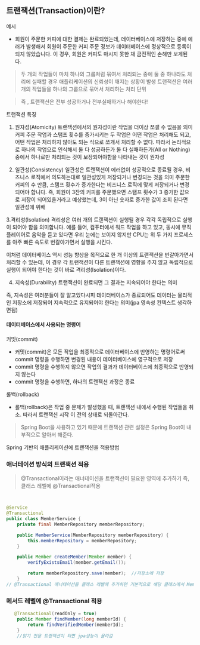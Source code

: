 ## 트랜잭션(Transaction)이란?

예시

- 회원이 주문한 커피에 대한 결제는 완료되었는데, 데이터베이스에 저장하는 중에 에러가 발생해서 회원이 주문한 커피 주문 정보가 데이터베이스에 정상적으로 등록이 되지 않았습니다.
이 경우, 회원은 커피도 마시지 못한 채 금전적인 손해만 보게된다.

> 두 개의 작업들이 마치 하나의 그룹처럼 묶여서 처리되는 중에 둘 중 하나라도 처리에 실패할 경우 애플리케이션의 신뢰성이 깨지는 상황이 발생
> 트랜잭션은 여러개의 작업들을 하나의 그룹으로 묶어서 처리하는 처리 단위

> 즉 , 트랜잭션은 전부 성공하거나 전부실패하거나 해야한다!

트랜잭션 특징
1. 원자성(Atomicity)
트랜잭션에서의 원자성이란 작업을 더이상 쪼갤 수 없음을 의미
커피 주문 작업과 스탬프 횟수를 증가시키는 두 작업은 어떤 작업은 처리해도 되고,
어떤 작업은 처리하지 않아도 되는 식으로 쪼개서 처리할 수 없다.
따라서 논리적으로 하나의 작업으로 인식해서 둘 다 성공하든가 둘 다 실패하든가(All or Nothing) 중에서 하나로만 처리되는 것이 보장되어야함을 나타내는 것이 원자성


2. 일관성(Consistency)
일관성은 트랜잭션이 에러없이 성공적으로 종료될 경우, 비즈니스 로직에서 의도하는대로 일관성있게 저장되거나 변경되는 것을 의미 주문한 커피의 수 만큼, 
스탬프 횟수가 증가한다는 비즈니스 로직에 맞게 저장되거나 변경되어야 합니다.
즉, 회원이 3잔의 커피를 주문했으면 스탬프 횟수가 3 증가한 값으로 저장이 되어있을거라고 예상했는데, 
3이 아닌 숫자로 증가한 값이 조회 된다면 일관성에 위배 


3.격리성(Isolation)
격리성은 여러 개의 트랜잭션이 실행될 경우 각각 독립적으로 실행이 되어야 함을 의미합니다.
예를 들어, 컴퓨터에서 워드 작업을 하고 있고, 동시에 뮤직 플레이어로 음악을 듣고 있다면 
우리 눈에는 보이지 않지만 CPU는 위 두 가지 프로세스를 아주 빠른 속도로 번갈아가면서 실행을 시킨다.

이처럼 데이터베이스 역시 성능 향상을 목적으로 한 개 이상의 트랜잭션을 번갈아가면서 처리할 수 있는데, 이 경우 각 트랜잭션이 다른 트랜잭션에 영향을 주지 않고 독립적으로 실행이 되어야 한다는 것이 바로 격리성(Isolation)이다.


4. 지속성(Durability)
트랜잭션이 완료되면 그 결과는 지속되어야 한다는 의미

즉, 지속성은 여러분들이 잘 알고있다시피 데이터베이스가 종료되어도 
데이터는 물리적인 저장소에 저장되어 지속적으로 유지되어야 한다는 의미(jpa 영속성 컨텍스트 생각하면됨)


#### 데이터베이스에서 사용되는 명령어
커밋(commit)
- 커밋(commit)은 모든 작업을 최종적으로 데이터베이스에 반영하는 명령어로써  commit 명령을 수행하면 변경된 내용이 데이터베이스에 영구적으로 저장
- commit 명령을 수행하지 않으면 작업의 결과가 데이터베이스에 최종적으로 반영되지 않는다
- commit 명령을 수행하면, 하나의 트랜젝션 과정은 종료

롤백(rollback)

- 롤백(rollback)은 작업 중 문제가 발생했을 때, 트랜잭션 내에서 수행된 작업들을 취소.
따라서 트랜잭션 시작 이 전의 상태로 되돌아간다.


> Spring Boot을 사용하고 있기 때문에 트랜잭션 관련 설정은 Spring Boot이 내부적으로 알아서 해준다.


Spring 기반의 애플리케이션에 트랜잭션을 적용방법

### 애너테이션 방식의 트랜잭션 적용
> @Transactional이라는 애너테이션을 트랜잭션이 필요한 영역에 추가하기
> 즉, 클래스 레벨에 @Transactional적용 

```java


@Service
@Transactional  
public class MemberService {
    private final MemberRepository memberRepository;

    public MemberService(MemberRepository memberRepository) {
        this.memberRepository = memberRepository;
    }

    public Member createMember(Member member) {
        verifyExistsEmail(member.getEmail());

        return memberRepository.save(member);  //저장소에 저장 
    }
// @Transactional 애너테이션을 클래스 레벨에 추가하면 기본적으로 해당 클래스에서 MemberRepository의 기능을 이용하는 모든 메서드에 트랜잭션    
 ```
 ### 메서드 레벨에 @Transactional 적용
```java
   @Transactional(readOnly = true)
    public Member findMember(long memberId) {
        return findVerifiedMember(memberId);
    }
    //읽기 전용 트랜잭션이 되면 jpa성능이 올라감 
```

